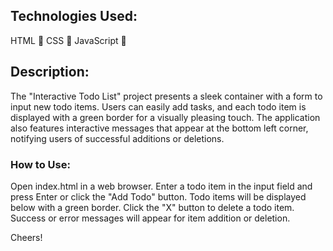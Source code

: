 ## Technologies Used:

HTML 📄
CSS 🎨
JavaScript 🚀

## Description:
The "Interactive Todo List" project presents a sleek container with a form to input new todo items. Users can easily add tasks, and each todo item is displayed with a green border for a visually pleasing touch. The application also features interactive messages that appear at the bottom left corner, notifying users of successful additions or deletions.

### How to Use:

Open index.html in a web browser.
Enter a todo item in the input field and press Enter or click the "Add Todo" button.
Todo items will be displayed below with a green border.
Click the "X" button to delete a todo item.
Success or error messages will appear for item addition or deletion.

Cheers!
